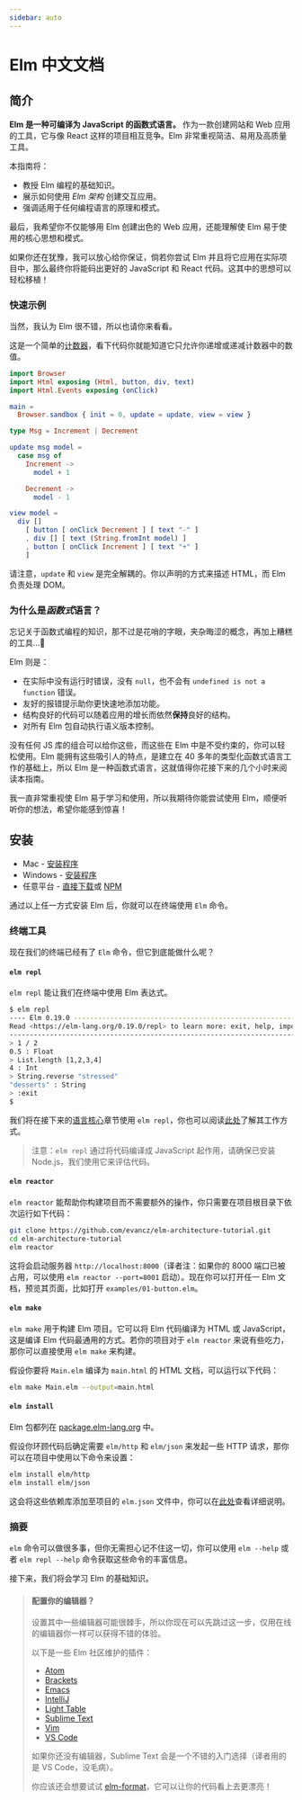 ```yaml
---
sidebar: auto
---
```


# Elm 中文文档

## 简介

**Elm 是一种可编译为 JavaScript 的函数式语言。** 作为一款创建网站和 Web 应用的工具，它与像 React 这样的项目相互竞争。Elm 非常重视简洁、易用及高质量工具。

本指南将：

+ 教授 Elm 编程的基础知识。
+ 展示如何使用 *Elm 架构* 创建交互应用。
+ 强调适用于任何编程语言的原理和模式。

最后，我希望你不仅能够用 Elm 创建出色的 Web 应用，还能理解使 Elm 易于使用的核心思想和模式。

如果你还在犹豫，我可以放心给你保证，倘若你尝试 Elm 并且将它应用在实际项目中，那么最终你将能码出更好的 JavaScript 和 React 代码。这其中的思想可以轻松移植！

### 快速示例

当然，我认为 Elm 很不错，所以也请你来看看。

这是一个简单的[计数器](https://elm-lang.org/examples/buttons)，看下代码你就能知道它只允许你递增或递减计数器中的数值。

```elm
import Browser
import Html exposing (Html, button, div, text)
import Html.Events exposing (onClick)

main =
  Browser.sandbox { init = 0, update = update, view = view }

type Msg = Increment | Decrement

update msg model =
  case msg of
    Increment ->
      model + 1

    Decrement ->
      model - 1

view model =
  div []
    [ button [ onClick Decrement ] [ text "-" ]
    , div [] [ text (String.fromInt model) ]
    , button [ onClick Increment ] [ text "+" ]
    ]
```

请注意，`update` 和 `view` 是完全解耦的。你以声明的方式来描述 HTML，而 Elm 负责处理 DOM。

### 为什么是*函数式*语言？

忘记关于函数式编程的知识，那不过是花哨的字眼，夹杂晦涩的概念，再加上糟糕的工具...🤮

Elm 则是：

+ 在实际中没有运行时错误，没有 `null`，也不会有 `undefined is not a function` 错误。
+ 友好的报错提示助你更快速地添加功能。
+ 结构良好的代码可以随着应用的增长而依然**保持**良好的结构。
+ 对所有 Elm 包自动执行语义版本控制。

没有任何 JS 库的组合可以给你这些，而这些在 Elm 中是不受约束的，你可以轻松使用。Elm 能拥有这些吸引人的特点，是建立在 40 多年的类型化函数式语言工作的基础上，所以 Elm 是一种函数式语言，这就值得你花接下来的几个小时来阅读本指南。

我一直非常重视使 Elm 易于学习和使用，所以我期待你能尝试使用 Elm，顺便听听你的想法，希望你能感到惊喜！

## 安装

+ Mac - [安装程序](https://github.com/elm/compiler/releases/download/0.19.0/installer-for-mac.pkg)
+ Windows - [安装程序](https://github.com/elm/compiler/releases/download/0.19.0/installer-for-windows.exe)
+ 任意平台 - [直接下载](https://github.com/elm/compiler/releases/tag/0.19.0)或 [NPM](https://www.npmjs.com/package/elm)

通过以上任一方式安装 Elm 后，你就可以在终端使用 `Elm` 命令。

### 终端工具

现在我们的终端已经有了 `Elm` 命令，但它到底能做什么呢？

#### `elm repl`

`elm repl` 能让我们在终端中使用 Elm 表达式。

```bash
$ elm repl
---- Elm 0.19.0 ----------------------------------------------------------------
Read <https://elm-lang.org/0.19.0/repl> to learn more: exit, help, imports, etc.
--------------------------------------------------------------------------------
> 1 / 2
0.5 : Float
> List.length [1,2,3,4]
4 : Int
> String.reverse "stressed"
"desserts" : String
> :exit
$
```

我们将在接下来的[语言核心](/guide/#语言核心)章节使用 `elm repl`，你也可以阅读[此处](https://elm-lang.org/0.19.0/repl)了解其工作方式。

> 注意：`elm repl` 通过将代码编译成 JavaScript 起作用，请确保已安装 Node.js，我们使用它来评估代码。

#### `elm reactor`

`elm reactor` 能帮助你构建项目而不需要额外的操作，你只需要在项目根目录下依次运行如下代码：

```bash
git clone https://github.com/evancz/elm-architecture-tutorial.git
cd elm-architecture-tutorial
elm reactor
```

这将会启动服务器 `http://localhost:8000`（译者注：如果你的 8000 端口已被占用，可以使用 `elm reactor --port=8001` 启动）。现在你可以打开任一 Elm 文档，预览其页面，比如打开 `examples/01-button.elm`。

#### `elm make`

`elm make` 用于构建 Elm 项目。它可以将 Elm 代码编译为 HTML 或 JavaScript，这是编译 Elm 代码最通用的方式。若你的项目对于 `elm reactor` 来说有些吃力，那你可以直接使用 `elm make` 来构建。

假设你要将 `Main.elm` 编译为 `main.html` 的 HTML 文档，可以运行以下代码：

```bash
elm make Main.elm --output=main.html
```

#### `elm install`

Elm 包都列在 [package.elm-lang.org](https://package.elm-lang.org/) 中。

假设你环顾代码后确定需要 `elm/http` 和 `elm/json` 来发起一些 HTTP 请求，那你可以在项目中使用以下命令来设置：

```bash
elm install elm/http
elm install elm/json
```

这会将这些依赖库添加至项目的 `elm.json` 文件中，你可以在[此处](https://github.com/elm/compiler/blob/master/docs/elm.json/application.md)查看详细说明。

### 摘要

`elm` 命令可以做很多事，但你无需担心记不住这一切，你可以使用 `elm --help` 或者 `elm repl --help` 命令获取这些命令的丰富信息。

接下来，我们将会学习 Elm 的基础知识。

> #### 配置你的编辑器？
> 
> 设置其中一些编辑器可能很棘手，所以你现在可以先跳过这一步，仅用在线的编辑器你一样可以获得不错的体验。
> 
> 以下是一些 Elm 社区维护的插件：
> 
> + [Atom](https://atom.io/packages/language-elm)
> + [Brackets](https://github.com/lepinay/elm-brackets)
> + [Emacs](https://github.com/jcollard/elm-mode)
> + [IntelliJ](https://github.com/klazuka/intellij-elm)
> + [Light Table](https://github.com/rundis/elm-light)
> + [Sublime Text](https://packagecontrol.io/packages/Elm%20Language%20Support)
> + [Vim](https://github.com/ElmCast/elm-vim)
> + [VS Code](https://github.com/sbrink/vscode-elm)
> 
> 如果你还没有编辑器，Sublime Text 会是一个不错的入门选择（译者用的是 VS Code，没毛病）。
> 
> 你应该还会想要试试 [elm-format](https://github.com/avh4/elm-format)，它可以让你的代码看上去更漂亮！